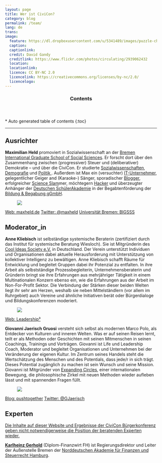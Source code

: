 ```yaml
---
layout: page
title: Wer ist CiviCon?
category: blog
permalink: /team/
lang: de
trans:
image:
  feature: https://dl.dropboxusercontent.com/u/5341489/images/puzzle-chain_crop.jpg
  caption:
  captionlink:
  credit: David Gandy
  creditlink: https://www.flickr.com/photos/circulating/2939062432
  location:
  locationlink:
  licence: CC BY-NC 2.0
  licencelink: https://creativecommons.org/licenses/by-nc/2.0/
  licencelogo:
---
```

<section id="table-of-contents" class="toc">
  <header>
    <h3>Contents</h3>
  </header>
<div id="drawer" markdown="1">
*  Auto generated table of contents
{:toc}
</div>
</section><!-- /#table-of-contents -->

---


## Ausrichter

**Maximilian Held** promoviert in Sozialwissenschaft an der [Bremen International Graduate School of Social Sciences](http://www.bigsss-bremen.de/).
Er forscht dort über den Zusammenhang zwischen (progressiver) Steuer und (deliberativer) Demokratie – und über die CiviCon.
Er studierte [Sozialwissenschaften](http://www.jacobs-university.de/iss/), [Demografie](http://www.demography.uci.edu/ma_program.html) und [Politik ](http://www.hertie-school.org/home.php?nav_id=1980).
Außerdem ist Max ein (versuchter) [IT-Unternehmer](http://www.collaboran.de/), gelegentlicher Geiger and (Karaoke-) Sänger, sporadischer [Blogger](http://www.maxheld.de/), erfolgreicher [Science Slam](http://www.scienceslam.de/)mer, möchtegern [Hacker](http://github.com/maxheld83/) und überzeugter Anhänger der [Deutschen SchülerAkademie](http://www.deutsche-schuelerakademie.de) in der Begabtenförderung der [Bildung & Begabung gGmbH](http://www.bildung-und-begabung.de/).

<figure class="third">
  <img src="https://dl.dropboxusercontent.com/u/5341489/images/Held_crop.jpg">
  <figcaption> </figcaption>
</figure>

<div markdown="0">
  <a href="http://www.maxheld.de" class="btn btn-success">Web: maxheld.de</a>
  <a href="http://twitter.com/maxheld" class="btn btn-info">Twitter: @maxheld</a>
  <a href="https://www.bigsss-bremen.de" class="btn btn-danger">Universität Bremen: BIGSSS</a> </div>


## Moderator_in

**Anne Kliebisch** ist selbständige systemische Beraterin (zertifiziert durch das Institut für systemische Beratung Wiesloch).
Sie ist Mitgründerin des [Cool Ideas Society e.V.](www.coolideassociety.de) in Deutschland. Der Verein unterstützt Individuen und Organisationen dabei aktuelle Herausforderung mit Unterstützung von kollektiver Intelligenz zu bewältigen.
Anne Kliebisch schafft Räume für Entwicklung und begleitet Gruppen dabei ihr Potenzial zu entfalten.
In ihre Arbeit als selbstständige Prozessbegleiterin, Unternehmensberaterin und Gründerin bringt sie ihre Erfahrungen aus mehrjähriger Tätigkeit in einem Multinationalen Konzern ebenso ein, wie die Erfahrungen aus der Arbeit im Non-For-Profit Sektor.
Die Verbindung der Stärken dieser beiden Welten liegt ihr sehr am Herzen, weshalb sie neben Mittelständlern (vor allem im Ruhrgebiet) auch Vereine und ähnliche Initiativen berät oder Bürgerdialoge und Bildungskonferenzen moderiert.

<figure class="third">
  <img src="https://dl.dropboxusercontent.com/u/5341489/images/Kliebisch-2_crop.jpg">
  <figcaption> </figcaption>
</figure>

<div markdown="0"><a href="http://www.leadershiphoch3.de" class="btn btn-success">Web: Leadership³</a></div>


**Giovanni Jaerisch Gruosi** versteht sich selbst als modernen Marco Polo, als Entdecker von Kulturen und inneren Welten.
Was er auf seinen Reisen lernt, teilt er als Methoden oder Geschichten mit seinen Mitmenschen in seinen Coachings, Trainings und Vorträgen.
Giovanni ist Life und Leadership Coach, Moderator und begleitet Organisationen und Unternehmen bei der Veränderung der eigenen Kultur.
Im Zentrum seines Handels steht die Wertschätzung des Menschen und des Potentials, dass jede/r in sich trägt.
Dieses Potential zugänglich zu machen ist sein Wunsch und seine Mission.
Giovanni ist Mitgründer von [Expanding Circles](http://www.expanding-circles.org), einer internationalen Bewegung, die philosophische Zirkel mit neuen Methoden wieder aufleben lässt und mit spannenden Fragen füllt.

<figure class="third">
  <img src="https://dl.dropboxusercontent.com/u/5341489/images/Jaerisch.jpg">
  <figcaption> </figcaption>
</figure>

<div markdown="0"><a href="http://pushtogether.wordpress.com" class="btn btn-success">Blog: pushtogether</a> <a href="http://twitter.com/GJaerisch" class="btn btn-info">Twitter: @GJaerisch</a> </div>


## Experten

<div markdown="0">
  <a href="" class="btn btn-warning">Die Inhalte auf dieser Website und Ergebnisse der CiviCon Bürgerkonferenz geben nicht notwendigerweise die Position der beratenden Experten wieder. </a>
</div>

**[Karlheinz Gerhold](http://www.finanzen.bremen.de/sixcms/detail.php?gsid=bremen53.c.2483.de)** (Diplom-Finanzwirt FH) ist Regierungsdirektor und Leiter der Außenstelle Bremen der [Norddeutschen Akademie für Finanzen und Steuerrecht Hamburg](http://www.noa-hamburg.de).

